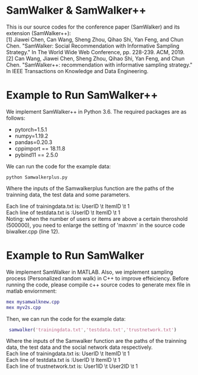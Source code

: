 # SamWalker & SamWalker++

This is our source codes for the conference paper (SamWalker) and its extension (SamWalker++): <br>
[1] Jiawei Chen, Can Wang, Sheng Zhou, Qihao Shi, Yan Feng, and Chun Chen. "SamWalker: Social Recommendation with Informative Sampling Strategy." In The World Wide Web Conference, pp. 228-239. ACM, 2019. <br>
[2] Can Wang, Jiawei Chen, Sheng Zhou, Qihao Shi, Yan Feng, and Chun Chen. "SamWalker++: recommendation with informative sampling strategy." In IEEE Transactions on Knowledge and Data Engineering.

# Example to Run SamWalker++
We implement SamWalker++ in Python 3.6. The required packages are as follows:

- pytorch=1.5.1 <br>
- numpy=1.19.2 <br>
- pandas=0.20.3 <br>
- cppimport == 18.11.8 <br>
- pybind11 == 2.5.0 <br>

We can run the code for the example data: <br>
```shell
python Samwalkerplus.py
```
Where the inputs of the Samwalkerplus function are the paths of the trainning data, the test data and some parameters. <br>

Each line of trainingdata.txt is: UserID \t ItemID \t 1 <br>
Each line of testdata.txt is :UserID \t ItemID \t 1 <br>
Noting: when the number of users or items are above a certain theroshold (500000), you need to enlarge the setting of 'maxnm' in the source code biwalker.cpp (line 12). <br>

# Example to Run SamWalker
We implement SamWalker in MATLAB. Also, we implement sampling process (Personalized random walk) in C++ to improve effeiciency. Before running the code, please compile c++ source codes to generate mex file in matlab enviornment:
```matlab
mex mysamwalknew.cpp
mex myv2s.cpp
```
Then,  we can run the code for the example data:
```matlab
 samwalker('trainingdata.txt','testdata.txt','trustnetwork.txt')
```
Where the inputs of the Samwalker function are the paths of the trainning data, the test data and the social network data respectively.<br>
Each line of trainingdata.txt is: UserID \t ItemID \t 1 <br>
Each line of testdata.txt is :UserID \t ItemID \t 1 <br>
Each line of trustnetwork.txt is: User1ID \t User2ID \t 1 <br>
